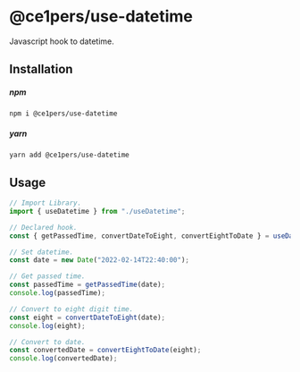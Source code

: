 # @ce1pers/use-datetime

Javascript hook to datetime.

## Installation

##### npm

`npm i @ce1pers/use-datetime`

##### yarn

`yarn add @ce1pers/use-datetime`

## Usage

```javascript
// Import Library.
import { useDatetime } from "./useDatetime";

// Declared hook.
const { getPassedTime, convertDateToEight, convertEightToDate } = useDatetime();

// Set datetime.
const date = new Date("2022-02-14T22:40:00");

// Get passed time.
const passedTime = getPassedTime(date);
console.log(passedTime);

// Convert to eight digit time.
const eight = convertDateToEight(date);
console.log(eight);

// Convert to date.
const convertedDate = convertEightToDate(eight);
console.log(convertedDate);
```
